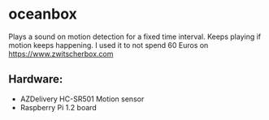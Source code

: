 # oceanbox

Plays a sound on motion detection for a fixed time interval. Keeps playing if motion keeps happening. I used it to not spend 60 Euros on https://www.zwitscherbox.com

## Hardware:
- AZDelivery HC-SR501 Motion sensor 
- Raspberry Pi 1.2 board
